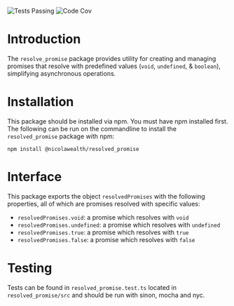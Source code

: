 ![Tests Passing](https://github.com/NicolaWealth/resolved_promise/actions/workflows/auto_test_main_badge.yml/badge.svg)
![Code Cov](https://img.shields.io/badge/dynamic/json?url=https%3A%2F%2Fgithub.com%2Fnicolawealth%2Fresolved_promise%2Fraw%2Fmain%2Fcodecov/badge.json&query=%24.message&label=Code%20Coverage&color=%24.color)

# Introduction
The `resolve_promise` package provides utility for creating and managing promises that resolve with predefined values (`void`, `undefined`, & `boolean`), simplifying asynchronous operations.

# Installation
This package should be installed via npm. You must have npm installed first. The following can be run on the commandline to install the `resolved_promise` package with npm:

`npm install @nicolawealth/resolved_promise`

# Interface
This package exports the object `resolvedPromises` with the following properties, all of which are promises resolved with specific values:
* `resolvedPromises.void`: a promise which resolves with `void`
* `resolvedPromises.undefined`: a promise which resolves with `undefined`
* `resolvedPromises.true`: a promise which resolves with `true`
* `resolvedPromises.false`: a promise which resolves with `false`

# Testing
Tests can be found in `resolved_promise.test.ts` located in `resolved_promise/src` and should be run with sinon, mocha and nyc.
